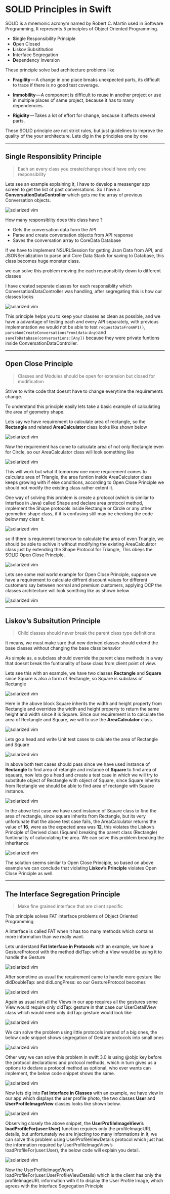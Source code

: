 # SOLID Principles in Swift
SOLID is a mnemonic acronym named by Robert C. Martin used in Software Programming, It represents 5 principles of Object Oriented Programming.
- **S**ingle Responsibility Principle 
- **O**pen Closed
- **L**iskov Subsititution 
- **I**nterface Segregation
- **D**ependency Inversion 

These principle solve bad architecture problems like 
- **Fragility** — A change in one place breaks unexpected parts, its difficult to trace if there is no good test coverage.

- **Immobility** — A component is difficult to reuse in another project or use in multiple places of same project, because it has to many dependencies.

- **Rigidity** — Takes a lot of effort for change, because it affects several parts. 

These SOLID principle are not strict rules, but just guidelines to improve the quality of the your architecture.
Lets dig in the principles one by one

---

## Single Responsiblity Principle
> Each an every class you create/change should have only one responsibility

Lets see an example explaining it, I have to develop a messenger app screen to get the list of past conversations. So I have a **ConversationDataController** which gets me the array of previous Conversation objects.

![solarized vim](https://cdn-images-1.medium.com/max/1600/1*mwovY8zOe6G90ZdifWXatQ.png)

How many responsiblity does this class have ? 
- Gets the conversation data form the API
- Parse and create conversation objects from API response
- Saves the conversation array to CoreData Database

If we have to implement NSURLSession for getting Json Data from API, and JSONSerialization to parse and Core Data Stack for saving to Database, this class becomes huge monster class.

we can solve this problem moving the each responsiblity down to different classes

I have created seperate classes for each responsiblity which ConversationDataController was handling, after segregating this is how our classes looks

![solarized vim](https://cdn-images-1.medium.com/max/1600/1*vdkSmtvdrmVleBhiKOUrvQ.png)

This principle helps you to keep your classes as clean as possible, and we have a advantage of testing each and every API separately, with previous implementation we would not be able to test `requestDataFromAPI()`, `parseAndCreateConversationsFrom(data:Any)`and `saveToDatabase(conversations:[Any])` because they were private funtions inside ConversationDataController.


---

## Open Close Principle
> Classes and Modules should be open for extension but closed for modification

Strive to write code that doesnt have to change everytime the requirements change.

To understand this principle easily lets take a basic example of calculating the area of geometry shape.

Lets say we have requirement to calculate area of rectangle, so the **Rectangle** and related **AreaCalculator** class looks like shown below

![solarized vim](https://cdn-images-1.medium.com/max/1600/1*pz2kvaDqYsO5rPDLi1LSBg.png)

Now the requirement has come to calculate area of not only Rectangle even for Circle, so our AreaCalculator class will look something like 

![solarized vim](https://cdn-images-1.medium.com/max/1600/1*ylE1fuKzce20hoqjWe2w4A.png)

This will work but what if tomorrow one more requirement comes to calculate area of Triangle, the area funtion inside AreaCalculator class keeps growing with if else conditions, according to Open Close Principle we should not modify the existing class rather extent it.

One way of solving this problem is create a protocol (which is similar to Interface in Java) called Shape and declare area protocol method, implement the Shape protocols inside Rectangle or Circle or any other geometirc shape class, if it is confusing still may be checking the code below may clear it.

![solarized vim](https://cdn-images-1.medium.com/max/1600/1*aq6r9bLOP08r2ChbRzpWgw.png)

so if there is requiremnt tomorrow to calculate the area of even Triangle, we should be able to achive it without modifying the existing AreaCalculator class just by extending the Shape Protocol for Triangle, This obeys the SOLID Open Close Principle.

![solarized vim](https://cdn-images-1.medium.com/max/1600/1*afyrhL04fXt3qpsXj-Vw9A.png)

Lets see some real world example for Open Close Principle, suppose we have a requirement to calculate diffrent discount values for different customers say between normal and premium customers, applying OCP the classes architecture will look somthing like as shown below

![solarized vim](https://cdn-images-1.medium.com/max/1600/1*xuNdP7YnugEmKPOHS1PXNQ.png)

---

## Liskov’s Subsitution Principle 
> Child classes should never break the parent class type definitions 

It means, we must make sure that new derived classes should extend the base classes without changing the base class behavior

As simple as, a subclass should override the parent class methods in a way that doesnt break the funtionality of base class from client point of view.

Lets see this with an example, we have two classes **Rectangle** and **Square** since Square is also a form of Rectangle, so Square is subclass of Rectangle

![solarized vim](https://cdn-images-1.medium.com/max/1600/1*PF_LSEmGTgvhDZ4kquYy3g.png)

Here in the above block Square inherits the width and height property from Rectangle and overrides the width and height property to return the same height and width since it is Square.
Since our requirement is to calculate the area of Rectangle and Square, we will to use the **AreaCalculator** class.

![solarized vim](https://cdn-images-1.medium.com/max/1600/1*obMQ4CsQm2eDYpEjet1wwQ.png)

Lets go a head and write Unit test cases to calulate the area of Rectangle and Square

![solarized vim](https://cdn-images-1.medium.com/max/1600/1*C7PDlBAW-MSFg6CHSuBvng.png)

In above both test cases should pass since we have used instance of **Rectangle** to find area of retangle and instance of **Square** to find area of sqauare, now lets go a head and create a test case in which we will try to substitute object of Rectangle with object of Square, since Square inherits from Rectangle we should be able to find area of rectangle with Square instance.

![solarized vim](https://cdn-images-1.medium.com/max/1600/1*BnySXUeUCeZujzyIMdEjlA.png)

In the above test case we have used instance of Square class to find the area of rectangle, since square inherits from Rectangle, but its very unfortunate that the above test case fails, the AreaCalculator returns the value of **16**, were as the expected area was **12**, this violates the Liskov’s Principle of Derived class (Square) breaking the parent class (Rectangle) funtionality of caluculating the area.
We can solve this problem breaking the inheritance 

![solarized vim](https://cdn-images-1.medium.com/max/1600/1*b2cdsBeh783n45sE7dBa-g.png)

The solution seems similar to Open Close Principle, so based on above example we can conclude that violating **Liskov’s Principle** violates Open Close Principle as well. 


---

## The Interface Segregation Principle
> Make fine grained interface that are client specific

This principle solves FAT interface problems of Object Oriented Programming

A interface is called FAT when it has too many methods which contains more information than we really want.

Lets understand **Fat Interface in Protocols** with an example, we have a GestureProtocol with the method didTap: which a View would be using it to handle the Gesture

![solarized vim](https://cdn-images-1.medium.com/max/1600/1*oPafL4wY5Y6IX1KenL4R_Q.png)

After sometime as usual the requirement came to handle more gesture like didDoubleTap: and didLongPress: so our GestureProtocol becomes

![solarized vim](https://cdn-images-1.medium.com/max/1600/1*cZh1h-LubEhAabxW_VLxjg.png)

Again as usual not all the Views in our app requires all the gestures some View would require only didTap: gesture in that case our UserDetailView class which would need only didTap: gesture would look like 

![solarized vim](https://cdn-images-1.medium.com/max/1600/1*bPSrS2T_4ouPk8DGW_Tl_g.png)

We can solve the problem using little protocols instead of a big ones, the below code snippet shows segregation of Gesture protocols into small ones

![solarized vim](https://cdn-images-1.medium.com/max/1600/1*Xv3AJClspHSuRtPvXtEffw.png)

Other way we can solve this problem in swift 3.0 is using @objc key before the protocol declarations and protocol methods, which in turn gives us a options to declare a protocol method as optional, who ever wants can implement, the below code snippet shows the same.

![solarized vim](https://cdn-images-1.medium.com/max/1600/1*68NKscKI01sLPMNkHj7GwQ.png)

Now lets dig into **Fat Interface in Classes** with an example, we have view in our app which displays the user profile photo, the two classes **User** and **UserProfileImageView** classes looks like shown below.

![solarized vim](https://cdn-images-1.medium.com/max/1600/1*C8gyX1r997jVX9Oe_a8tJA.png)

Observing closely the above snippet, the **UserProfileImageView’s loadProfileFor(user:User)** function requires only the profileImageURL details, but unfortunately we are injecting too many informations in it, we can solve this problem using UserProfileViewDetails protocol which just has the information required by UserProfileImageView’s loadProfileFor(user:User), the below code will explain you detail.

![solarized vim](https://cdn-images-1.medium.com/max/1600/1*Qsk_ivU7BE3SAFJJlZb6HQ.png)

Now the UserProfileImageView’s loadProfileFor(user:UserProfileViewDetails)  which is the client has only the profileImageURL information with it to display the User Profile Image, which agrees with the Interface Segregation Principle
